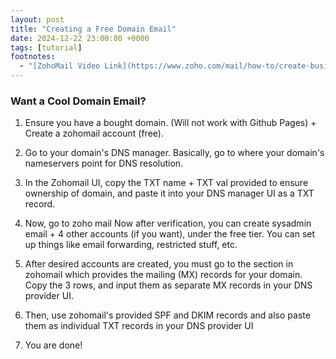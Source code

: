 ```yaml
---
layout: post
title: "Creating a Free Domain Email"
date: 2024-12-22 23:00:00 +0000
tags: [tutorial]
footnotes:
  - "[ZohoMail Video Link](https://www.zoho.com/mail/how-to/create-business-email-address.html#setting-up-zoho-mail)"
---
```


### Want a Cool Domain Email?

1. Ensure you have a bought domain. (Will not work with Github Pages) + Create a zohomail account (free).

2. Go to your domain's DNS manager. Basically, go to where your domain's nameservers point for DNS resolution.

3. In the Zohomail UI, copy the TXT name + TXT val provided to ensure ownership of domain, and paste it into your DNS manager UI as a TXT record.

4. Now, go to zoho mail Now after verification, you can create sysadmin email + 4 other accounts (if you want), under the free tier. You can set up things like email forwarding, restricted stuff, etc.

5. After desired accounts are created, you must go to the section in zohomail which provides the mailing (MX) records for your domain. Copy the 3 rows, and input them as separate MX records in your DNS provider UI.

6. Then, use zohomail's provided SPF and DKIM records and also paste them as individual TXT records in your DNS provider UI

7. You are done!
